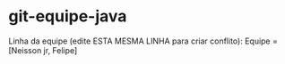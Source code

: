 # git-equipe-java
Linha da equipe (edite ESTA MESMA LINHA para criar conflito): Equipe = [Neisson jr, Felipe]
